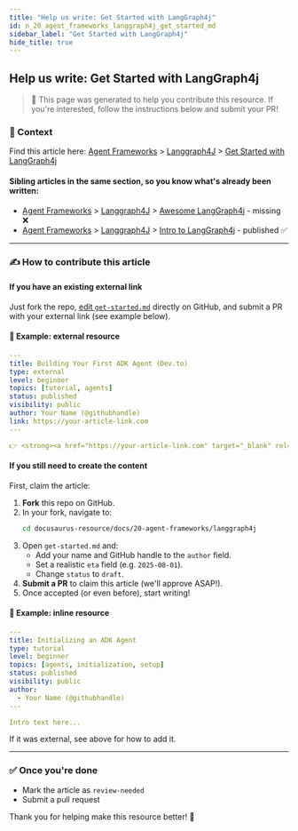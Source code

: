 ```yaml
---
title: "Help us write: Get Started with LangGraph4j"
id: n_20_agent_frameworks_langgraph4j_get_started_md
sidebar_label: "Get Started with LangGraph4j"
hide_title: true
---
```


## Help us write: Get Started with LangGraph4j

> 📄 This page was generated to help you contribute this resource. If you're interested, follow the instructions below and submit your PR!

### 🧩 Context

Find this article here: <a href="/docs/agent-frameworks" target="_blank" rel="noopener noreferrer">Agent Frameworks</a> > <a href="/docs/agent-frameworks/langgraph4j" target="_blank" rel="noopener noreferrer">Langgraph4J</a> > <a href="/docs/agent-frameworks/langgraph4j/get-started" target="_blank" rel="noopener noreferrer">Get Started with LangGraph4j</a>

#### Sibling articles in the same section, so you know what's already been written:
- <a href="/docs/agent-frameworks" target="_blank" rel="noopener noreferrer">Agent Frameworks</a> > <a href="/docs/agent-frameworks/langgraph4j" target="_blank" rel="noopener noreferrer">Langgraph4J</a> > <a href="/docs/agent-frameworks/langgraph4j/awesome-langgraph4j" target="_blank" rel="noopener noreferrer">Awesome LangGraph4j</a> - missing ❌
- <a href="/docs/agent-frameworks" target="_blank" rel="noopener noreferrer">Agent Frameworks</a> > <a href="/docs/agent-frameworks/langgraph4j" target="_blank" rel="noopener noreferrer">Langgraph4J</a> > <a href="/docs/agent-frameworks/langgraph4j/status-todo" target="_blank" rel="noopener noreferrer">Intro to LangGraph4j</a> - published ✅

---

### ✍️ How to contribute this article

#### If you have an existing external link
Just fork the repo, [edit `get-started.md`](https://github.com/YOUR_ORG/YOUR_REPO/edit/main/docs/20-agent-frameworks/langgraph4j/get-started.md) directly on GitHub, and submit a PR with your external link (see example below).

#### 🔁 Example: external resource
```yaml
---
title: Building Your First ADK Agent (Dev.to)
type: external
level: beginner
topics: [tutorial, agents]
status: published
visibility: public
author: Your Name (@githubhandle)
link: https://your-article-link.com
---

👉 <strong><a href="https://your-article-link.com" target="_blank" rel="noopener noreferrer">Read the full tutorial</a></strong>
```

#### If you still need to create the content
First, claim the article:
1. **Fork** this repo on GitHub.
2. In your fork, navigate to:
   ```bash
   cd docusaurus-resource/docs/20-agent-frameworks/langgraph4j
   ```
3. Open `get-started.md` and:
   - Add your name and GitHub handle to the `author` field.
   - Set a realistic `eta` field (e.g. `2025-08-01`).
   - Change `status` to `draft`.
4. **Submit a PR** to claim this article (we'll approve ASAP!).
5. Once accepted (or even before), start writing!

#### 🧠 Example: inline resource
```yaml
---
title: Initializing an ADK Agent
type: tutorial
level: beginner
topics: [agents, initialization, setup]
status: published
visibility: public
author:
  - Your Name (@githubhandle)
---

Intro text here...
```

If it was external, see above for how to add it.

---

### ✅ Once you're done
- Mark the article as `review-needed`
- Submit a pull request

Thank you for helping make this resource better! 💚 